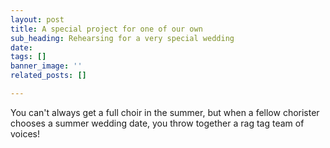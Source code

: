 ```yaml
---
layout: post
title: A special project for one of our own
sub_heading: Rehearsing for a very special wedding
date: 
tags: []
banner_image: ''
related_posts: []

---
```

You can't always get a full choir in the summer, but when a fellow chorister chooses a summer wedding date, you throw together a rag tag team of voices!